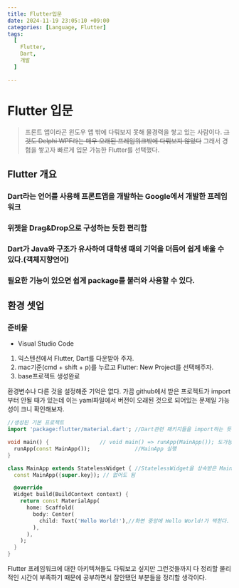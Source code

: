 ```yaml
---
title: Flutter입문
date: 2024-11-19 23:05:10 +09:00
categories: [Language, Flutter]
tags:
  [
    Flutter,
    Dart,
    개발
  ]

---
```

# Flutter 입문
> 프론트 앱이라곤 윈도우 앱 밖에 다뤄보지 못해 물경력을 쌓고 있는 사람이다. ~~그것도 Delphi WPF라는 매우 오래된 프레임워크밖에 다뤄보지 않았다~~ 그래서 경험을 쌓고자 빠르게 입문 가능한 Flutter를 선택했다.   

## Flutter 개요
### Dart라는 언어를 사용해 프론트앱을 개발하는 Google에서 개발한 프레임워크
### 위젯을 Drag&Drop으로 구성하는 듯한 편리함
### Dart가 Java와 구조가 유사하여 대학생 때의 기억을 더듬어 쉽게 배울 수 있다.(객체지향언어)
### 필요한 기능이 있으면 쉽게 package를 불러와 사용할 수 있다.

## 환경 셋업
### 준비물
- Visual Studio Code   

1. 익스텐션에서 Flutter, Dart를 다운받아 주자.
2. mac기준(cmd + shift + p)를 누르고 Flutter: New Project를 선택해주자.
3. base프로젝트 생성완료

환경변수나 다른 것을 설정해준 기억은 없다. 가끔 github에서 받은 프로젝트가 import부터 안될 때가 있는데 이는 yaml파일에서 버전이 오래된 것으로 되어있는 문제일 가능성이 크니 확인해보자.

``` dart
//생성된 기본 프로젝트
import 'package:flutter/material.dart'; //Dart관련 패키지들을 import하는 듯 하다.

void main() {                // void main() => runApp(MainApp()); 도가능
  runApp(const MainApp());              //MainApp 실행
}

class MainApp extends StatelessWidget { //StatelessWidget을 상속받은 MainApp
  const MainApp({super.key}); // 없어도 됨

  @override 
  Widget build(BuildContext context) {
    return const MaterialApp(
      home: Scaffold(
        body: Center(
          child: Text('Hello World!'),//화면 중앙에 Hello World!가 찍힌다.
        ),
      ),
    );
  }
}

```
Flutter 프레임워크에 대한 아키텍쳐들도 다뤄보고 싶지만 그런것들까지 다 정리할 물리적인 시간이 부족하기 때문에 공부하면서 잘안됐던 부분들을 정리할 생각이다.